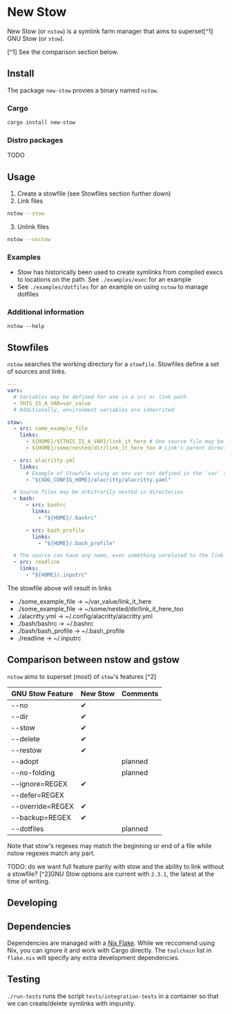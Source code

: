 # New Stow

New Stow (or `nstow`) is a symlink farm manager that aims to superset[^1] GNU Stow (or `stow`).

[^1] See the comparison section below.

## Install

The package `new-stow` provies a binary named `nstow`.

### Cargo

```bash
cargo install new-stow
```

### Distro packages

TODO

## Usage

1. Create a stowfile (see Stowfiles section further down)
2. Link files

```bash
nstow --stow
```

3. Unlink files

```bash
nstow --unstow
```

### Examples

- Stow has historically been used to create symlinks from compiled execs to locations on the path.
  See `./examples/exec` for an example
- See `./examples/dotfiles` for an example on using `nstow` to manage dotfiles

### Additional information

`nstow --help`

## Stowfiles

`nstow` searches the working directory for a `stowfile`.
Stowfiles define a set of sources and links.

```yaml
---
vars:
  # Variables may be defined for use in a src or link path
  - THIS_IS_A_VAR=var_value
  # Additionally, environment variables are inherrited

stow:
  - src: some_example_file
    links:
      - ${HOME}/${THIS_IS_A_VAR}/link_it_here # One source file may be linked to many places
      - ${HOME}/some/nested/dir/link_it_here_too # Link's parent directories are created if they do not exist

  - src: alacritty.yml
    links:
      # Example of Stowfile using an env var not defined in the `var` section
      - "${XDG_CONFIG_HOME}/alacritty/alacritty.yaml"

  # Source files may be arbitrarily nested in directories
  - bash:
      - src: bashrc
        links:
          - "${HOME}/.bashrc"

      - src: bash_profile
        links:
          - "${HOME}/.bash_profile"

  # The source can have any name, even something unrelated to the link's name
  - src: readline
    links:
      - "${HOME}/.inputrc"
```

The stowfile above will result in links

- ./some_example_file -> ~/var_value/link_it_here
- ./some_example_file -> ~/some/nested/dir/link_it_here_too
- ./alacritty.yml -> ~/.config/alacritty/alacritty.yml
- ./bash/bashrc -> ~/.bashrc
- ./bash/bash_profile -> ~/.bash_profile
- ./readline -> ~/.inputrc

## Comparison between nstow and gstow

`nstow` aims to superset (most) of `stow`'s features [^2]

| GNU Stow Feature | New Stow | Comments |
| ---------------- | -------- | -------- |
| --no             | ✔        |          |
| --dir            | ✔        |
| --stow           | ✔        |
| --delete         | ✔        |
| --restow         | ✔        |
| --adopt          |          | planned  |
| --no-folding     |          | planned  |
| --ignore=REGEX   | ✔        |
| --defer=REGEX    |          |
| --override=REGEX | ✔        |
| --backup=REGEX   | ✔        |
| --dotfiles       |          | planned  |

Note that stow's regexes may match the beginning or end of a file while nstow regexes match any part.

TODO: do we want full feature parity with stow and the ability to link without a stowfile?
[^2]GNU Stow options are current with `2.3.1`, the latest at the time of writing.

## Developing

## Dependencies

Dependencies are managed with a [Nix Flake](https://nixos.wiki/wiki/Flakes). While we reccomend using Nix, you can ignore it and work with Cargo directly.
The `toolchain` list in `flake.nix` will specify any extra development dependencies.

## Testing

`./run-tests` runs the script `tests/integration-tests` in a container so that we can create/delete symlinks with impunity.
